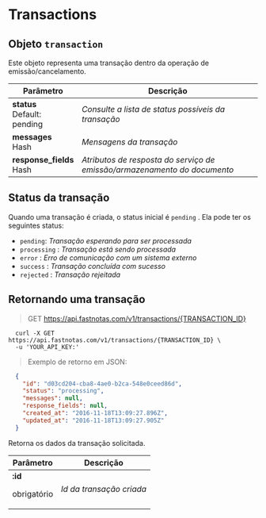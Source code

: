 # Transactions

## Objeto `transaction`

  Este objeto representa uma transação dentro da operação de emissão/cancelamento.

Parâmetro |  Descrição
 -------------- | --------------
  **status** <br> Default: pending | *Consulte a lista de status possíveis da transação*
  **messages** <br> Hash | *Mensagens da transação*
  **response_fields** <br> Hash | *Atributos de resposta do serviço de emissão/armazenamento do documento*

## Status da transação

Quando uma transação é criada, o status inicial é `pending` . Ela pode ter os seguintes status:


  * `pending`: *Transação esperando para ser processada*
  * `processing` : *Transação está sendo processada*
  * `error` : *Erro de comunicação com um sistema externo*
  * `success` : *Transação concluída com sucesso*
  * `rejected` : *Transação rejeitada*


## Retornando uma transação

> GET https://api.fastnotas.com/v1/transactions/{TRANSACTION_ID}

  ```shell
    curl -X GET https://api.fastnotas.com/v1/transactions/{TRANSACTION_ID} \
    -u 'YOUR_API_KEY:'
  ```
  > Exemplo de retorno em JSON:

  ```json
    {
      "id": "d03cd204-cba8-4ae0-b2ca-548e0ceed86d",
      "status": "processing",
      "messages": null,
      "response_fields": null,
      "created_at": "2016-11-18T13:09:27.896Z",
      "updated_at": "2016-11-18T13:09:27.905Z"
    }
  ```

Retorna os dados da transação solicitada.

  Parâmetro | Descrição
 -------------- | --------------
  **:id** <br> <p>obrigatório</p> | *Id da transação criada*

